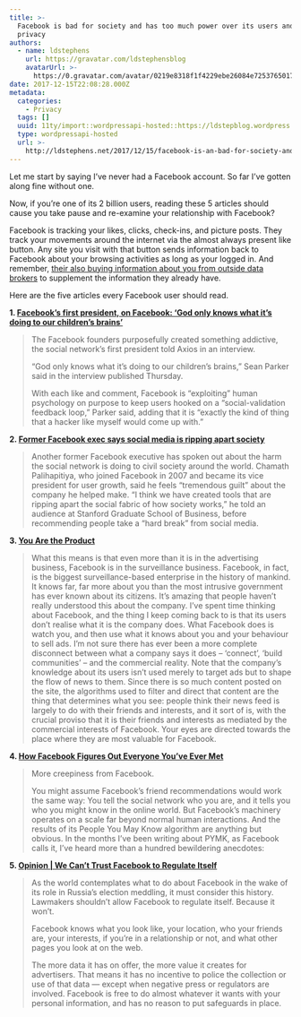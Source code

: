 ```yaml
---
title: >-
  Facebook is bad for society and has too much power over its users and their
  privacy
authors:
  - name: ldstephens
    url: https://gravatar.com/ldstephensblog
    avatarUrl: >-
      https://0.gravatar.com/avatar/0219e8318f1f4229ebe26084e7253765017f43ca0c631be37dc6d0b8ad6e40a4?s=96&d=identicon&r=G
date: 2017-12-15T22:08:28.000Z
metadata:
  categories:
    - Privacy
  tags: []
  uuid: 11ty/import::wordpressapi-hosted::https://ldstepblog.wordpress.com/?p=1218
  type: wordpressapi-hosted
  url: >-
    http://ldstephens.net/2017/12/15/facebook-is-an-bad-for-society-and-has-to-much-power-over-its-users-and-their-privacy/
---
```

Let me start by saying I’ve never had a Facebook account. So far I’ve gotten along fine without one.

Now, if you’re one of its 2 billion users, reading these 5 articles should cause you take pause and re-examine your relationship with Facebook?

Facebook is tracking your likes, clicks, check-ins, and picture posts. They track your movements around the internet via the almost always present like button. Any site you visit with that button sends information back to Facebook about your browsing activities as long as your logged in. And remember, [their also buying information about you from outside data brokers](https://ldstephens.net/2017/01/07/did-you-know-facebook-is-buying-sensitive-data-about-you-from-data-brokers/) to supplement the information they already have.

Here are the five articles every Facebook user should read.

**1\. [Facebook’s first president, on Facebook: ‘God only knows what it’s doing to our children’s brains’](https://www.washingtonpost.com/news/the-switch/wp/2017/11/09/facebooks-first-president-on-facebook-god-only-knows-what-its-doing-to-our-childrens-brains/)**

> The Facebook founders purposefully created something addictive, the social network’s first president told Axios in an interview.
> 
> “God only knows what it’s doing to our children’s brains,” Sean Parker said in the interview published Thursday.
> 
> With each like and comment, Facebook is “exploiting” human psychology on purpose to keep users hooked on a “social-validation feedback loop,” Parker said, adding that it is “exactly the kind of thing that a hacker like myself would come up with.”

**2\. [Former Facebook exec says social media is ripping apart society](https://www.theverge.com/2017/12/11/16761016/former-facebook-exec-ripping-apart-society)**

> Another former Facebook executive has spoken out about the harm the social network is doing to civil society around the world. Chamath Palihapitiya, who joined Facebook in 2007 and became its vice president for user growth, said he feels “tremendous guilt” about the company he helped make. “I think we have created tools that are ripping apart the social fabric of how society works,” he told an audience at Stanford Graduate School of Business, before recommending people take a “hard break” from social media.

**3\. [You Are the Product](https://www.lrb.co.uk/v39/n16/john-lanchester/you-are-the-product)**

> What this means is that even more than it is in the advertising business, Facebook is in the surveillance business. Facebook, in fact, is the biggest surveillance-based enterprise in the history of mankind. It knows far, far more about you than the most intrusive government has ever known about its citizens. It’s amazing that people haven’t really understood this about the company. I’ve spent time thinking about Facebook, and the thing I keep coming back to is that its users don’t realise what it is the company does. What Facebook does is watch you, and then use what it knows about you and your behaviour to sell ads. I’m not sure there has ever been a more complete disconnect between what a company says it does – ‘connect’, ‘build communities’ – and the commercial reality. Note that the company’s knowledge about its users isn’t used merely to target ads but to shape the flow of news to them. Since there is so much content posted on the site, the algorithms used to filter and direct that content are the thing that determines what you see: people think their news feed is largely to do with their friends and interests, and it sort of is, with the crucial proviso that it is their friends and interests as mediated by the commercial interests of Facebook. Your eyes are directed towards the place where they are most valuable for Facebook.

**4\. [How Facebook Figures Out Everyone You’ve Ever Met](https://gizmodo.com/how-facebook-figures-out-everyone-youve-ever-met-1819822691)**

> More creepiness from Facebook.
> 
> You might assume Facebook’s friend recommendations would work the same way: You tell the social network who you are, and it tells you who you might know in the online world. But Facebook’s machinery operates on a scale far beyond normal human interactions. And the results of its People You May Know algorithm are anything but obvious. In the months I’ve been writing about PYMK, as Facebook calls it, I’ve heard more than a hundred bewildering anecdotes:

**5\. [Opinion | We Can’t Trust Facebook to Regulate Itself](https://www.nytimes.com/2017/11/19/opinion/facebook-regulation-incentive.html?nytmobile=0)**

> As the world contemplates what to do about Facebook in the wake of its role in Russia’s election meddling, it must consider this history. Lawmakers shouldn’t allow Facebook to regulate itself. Because it won’t.
> 
> Facebook knows what you look like, your location, who your friends are, your interests, if you’re in a relationship or not, and what other pages you look at on the web.
> 
> The more data it has on offer, the more value it creates for advertisers. That means it has no incentive to police the collection or use of that data — except when negative press or regulators are involved. Facebook is free to do almost whatever it wants with your personal information, and has no reason to put safeguards in place.